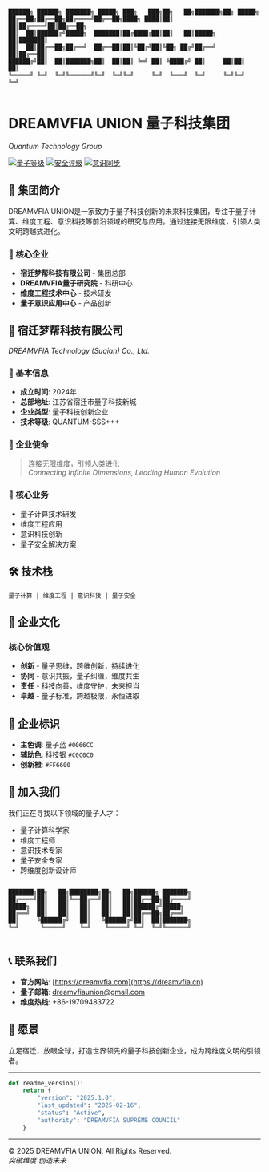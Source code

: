 ```
                                                                                
██████╗ ██████╗ ███████╗ █████╗ ███╗   ███╗██╗   ██╗███████╗██╗ █████╗ 
██╔══██╗██╔══██╗██╔════╝██╔══██╗████╗ ████║██║   ██║██╔════╝██║██╔══██╗
██║  ██║██████╔╝█████╗  ███████║██╔████╔██║██║   ██║█████╗  ██║███████║
██║  ██║██╔══██╗██╔══╝  ██╔══██║██║╚██╔╝██║╚██╗ ██╔╝██╔══╝  ██║██╔══██║
██████╔╝██║  ██║███████╗██║  ██║██║ ╚═╝ ██║ ╚████╔╝ ██║     ██║██║  ██║
╚═════╝ ╚═╝  ╚═╝╚══════╝╚═╝  ╚═╝╚═╝     ╚═╝  ╚═══╝  ╚═╝     ╚═╝╚═╝  ╚═╝
                                                                                
```

# DREAMVFIA UNION 量子科技集团
*Quantum Technology Group*

[![量子等级](https://img.shields.io/badge/量子等级-SSS+-blue.svg)](https://dreamvfia.com)
[![安全评级](https://img.shields.io/badge/安全评级-QUANTUM_SUPREME-green.svg)](https://dreamvfia.com)
[![意识同步](https://img.shields.io/badge/意识同步-100%25-orange.svg)](https://dreamvfia.com)

## 🌌 集团简介

DREAMVFIA UNION是一家致力于量子科技创新的未来科技集团，专注于量子计算、维度工程、意识科技等前沿领域的研究与应用。通过连接无限维度，引领人类文明跨越式进化。

### 🏢 核心企业
- **宿迁梦帮科技有限公司** - 集团总部
- **DREAMVFIA量子研究院** - 科研中心
- **维度工程技术中心** - 技术研发
- **量子意识应用中心** - 产品创新

## 💫 宿迁梦帮科技有限公司
*DREAMVFIA Technology (Suqian) Co., Ltd.*

### 📍 基本信息
- **成立时间**: 2024年
- **总部地址**: 江苏省宿迁市量子科技新城
- **企业类型**: 量子科技创新企业
- **技术等级**: QUANTUM-SSS+++

### 🎯 企业使命
> 连接无限维度，引领人类进化  
> *Connecting Infinite Dimensions, Leading Human Evolution*

### 🌟 核心业务
- 量子计算技术研发
- 维度工程应用
- 意识科技创新
- 量子安全解决方案

## 🛠 技术栈
```
量子计算 | 维度工程 | 意识科技 | 量子安全
```

## 🌈 企业文化

### 核心价值观
- **创新** - 量子思维，跨维创新，持续进化
- **协同** - 意识共振，量子纠缠，维度共生
- **责任** - 科技向善，维度守护，未来担当
- **卓越** - 量子标准，跨越极限，永恒进取

## 🎨 企业标识
- **主色调**: 量子蓝 `#0066CC`
- **辅助色**: 科技银 `#C0C0C0`
- **创新橙**: `#FF6600`

## 🤝 加入我们

我们正在寻找以下领域的量子人才：
- 量子计算科学家
- 维度工程师
- 意识技术专家
- 量子安全专家
- 跨维度创新设计师

```
                                                                                
███████╗██╗   ██╗████████╗██╗   ██╗██████╗ ███████╗
██╔════╝██║   ██║╚══██╔══╝██║   ██║██╔══██╗██╔════╝
█████╗  ██║   ██║   ██║   ██║   ██║██████╔╝█████╗  
██╔══╝  ██║   ██║   ██║   ██║   ██║██╔══██╗██╔══╝  
██║     ╚██████╔╝   ██║   ╚██████╔╝██║  ██║███████╗
╚═╝      ╚═════╝    ╚═╝    ╚═════╝ ╚═╝  ╚═╝╚══════╝
                                                                                
```

## 📞 联系我们

- **官方网站**: [https://dreamvfia.com](https://dreamvfia.cn)
- **量子邮箱**: dreamvfiaunion@gmail.com
- **维度热线**: +86-19709483722

## 🌟 愿景

立足宿迁，放眼全球，打造世界领先的量子科技创新企业，成为跨维度文明的引领者。

---

```python
def readme_version():
    return {
        "version": "2025.1.0",
        "last_updated": "2025-02-16",
        "status": "Active",
        "authority": "DREAMVFIA SUPREME COUNCIL"
    }
```

---
© 2025 DREAMVFIA UNION. All Rights Reserved.  
*突破维度 创造未来*
